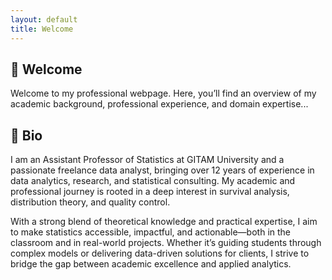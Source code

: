 ```yaml
---
layout: default
title: Welcome
---
```


## 👋 Welcome

Welcome to my professional webpage. Here, you’ll find an overview of my academic background, professional experience, and domain expertise...

## 👤 Bio

I am an Assistant Professor of Statistics at GITAM University and a passionate freelance data analyst, bringing over 12 years of experience in data analytics, research, and statistical consulting. My academic and professional journey is rooted in a deep interest in survival analysis, distribution theory, and quality control.

With a strong blend of theoretical knowledge and practical expertise, I aim to make statistics accessible, impactful, and actionable—both in the classroom and in real-world projects. Whether it’s guiding students through complex models or delivering data-driven solutions for clients, I strive to bridge the gap between academic excellence and applied analytics.

